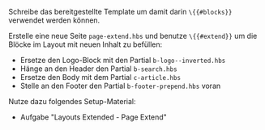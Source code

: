 Schreibe das bereitgestellte Template um damit darin `\{{#blocks}}` verwendet werden können.

Erstelle eine neue Seite `page-extend.hbs` und benutze `\{{#extend}}` um die Blöcke im Layout mit neuen Inhalt zu befüllen: 

* Ersetze den Logo-Block mit den Partial `b-logo--inverted.hbs`
* Hänge an den Header den Partial `b-search.hbs`
* Ersetze den Body mit dem Partial `c-article.hbs`
* Stelle an den Footer den Partial `b-footer-prepend.hbs` voran

Nutze dazu folgendes Setup-Material:
* Aufgabe "Layouts Extended - Page Extend"